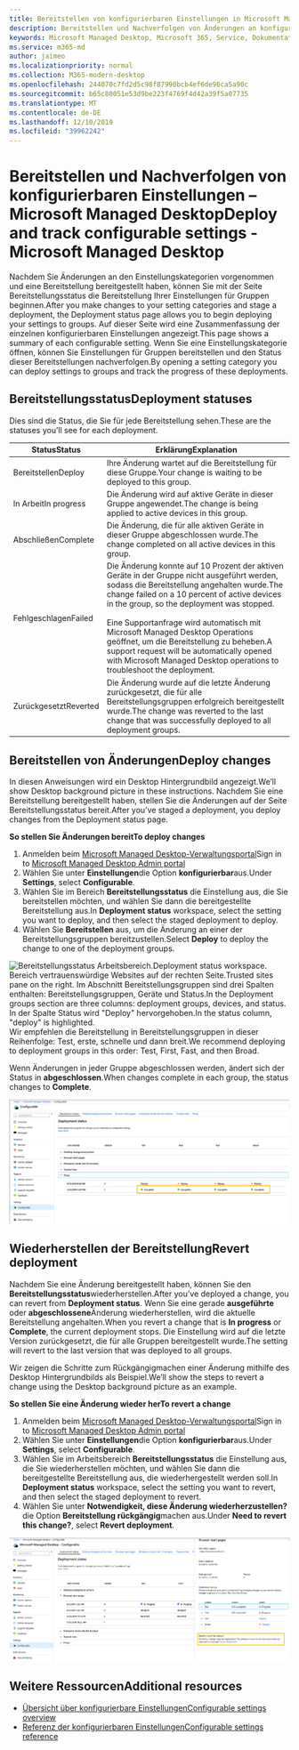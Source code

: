 ```yaml
---
title: Bereitstellen von konfigurierbaren Einstellungen in Microsoft Managed Desktop
description: Bereitstellen und Nachverfolgen von Änderungen an konfigurierbaren Einstellungen in Microsoft Managed Desktop.
keywords: Microsoft Managed Desktop, Microsoft 365, Service, Dokumentation, Deploy, Staging-Bereitstellung, konfigurierbare Einstellungen
ms.service: m365-md
author: jaimeo
ms.localizationpriority: normal
ms.collection: M365-modern-desktop
ms.openlocfilehash: 244070c7fd2d5c98f87990bcb4ef6de96ca5a90c
ms.sourcegitcommit: b65c80051e53d9be223f4769f4d42a39f5a07735
ms.translationtype: MT
ms.contentlocale: de-DE
ms.lasthandoff: 12/10/2019
ms.locfileid: "39962242"
---
```

# <a name="deploy-and-track-configurable-settings---microsoft-managed-desktop"></a><span data-ttu-id="2c920-104">Bereitstellen und Nachverfolgen von konfigurierbaren Einstellungen – Microsoft Managed Desktop</span><span class="sxs-lookup"><span data-stu-id="2c920-104">Deploy and track configurable settings - Microsoft Managed Desktop</span></span>

<span data-ttu-id="2c920-105">Nachdem Sie Änderungen an den Einstellungskategorien vorgenommen und eine Bereitstellung bereitgestellt haben, können Sie mit der Seite Bereitstellungsstatus die Bereitstellung Ihrer Einstellungen für Gruppen beginnen.</span><span class="sxs-lookup"><span data-stu-id="2c920-105">After you make changes to your setting categories and stage a deployment, the Deployment status page allows you to begin deploying your settings to groups.</span></span> <span data-ttu-id="2c920-106">Auf dieser Seite wird eine Zusammenfassung der einzelnen konfigurierbaren Einstellungen angezeigt.</span><span class="sxs-lookup"><span data-stu-id="2c920-106">This page shows a summary of each configurable setting.</span></span> <span data-ttu-id="2c920-107">Wenn Sie eine Einstellungskategorie öffnen, können Sie Einstellungen für Gruppen bereitstellen und den Status dieser Bereitstellungen nachverfolgen.</span><span class="sxs-lookup"><span data-stu-id="2c920-107">By opening a setting category you can deploy settings to groups and track the progress of these deployments.</span></span>

## <a name="deployment-statuses"></a><span data-ttu-id="2c920-108">Bereitstellungsstatus</span><span class="sxs-lookup"><span data-stu-id="2c920-108">Deployment statuses</span></span> 

<span data-ttu-id="2c920-109">Dies sind die Status, die Sie für jede Bereitstellung sehen.</span><span class="sxs-lookup"><span data-stu-id="2c920-109">These are the statuses you’ll see for each deployment.</span></span>

<span data-ttu-id="2c920-110">Status</span><span class="sxs-lookup"><span data-stu-id="2c920-110">Status</span></span>  | <span data-ttu-id="2c920-111">Erklärung</span><span class="sxs-lookup"><span data-stu-id="2c920-111">Explanation</span></span> 
--- | --- 
<span data-ttu-id="2c920-112">Bereitstellen</span><span class="sxs-lookup"><span data-stu-id="2c920-112">Deploy</span></span> | <span data-ttu-id="2c920-113">Ihre Änderung wartet auf die Bereitstellung für diese Gruppe.</span><span class="sxs-lookup"><span data-stu-id="2c920-113">Your change is waiting to be deployed to this group.</span></span>
<span data-ttu-id="2c920-114">In Arbeit</span><span class="sxs-lookup"><span data-stu-id="2c920-114">In progress</span></span> | <span data-ttu-id="2c920-115">Die Änderung wird auf aktive Geräte in dieser Gruppe angewendet.</span><span class="sxs-lookup"><span data-stu-id="2c920-115">The change is being applied to active devices in this group.</span></span> 
<span data-ttu-id="2c920-116">Abschließen</span><span class="sxs-lookup"><span data-stu-id="2c920-116">Complete</span></span> | <span data-ttu-id="2c920-117">Die Änderung, die für alle aktiven Geräte in dieser Gruppe abgeschlossen wurde.</span><span class="sxs-lookup"><span data-stu-id="2c920-117">The change completed on all active devices in this group.</span></span> 
<span data-ttu-id="2c920-118">Fehlgeschlagen</span><span class="sxs-lookup"><span data-stu-id="2c920-118">Failed</span></span> | <span data-ttu-id="2c920-119">Die Änderung konnte auf 10 Prozent der aktiven Geräte in der Gruppe nicht ausgeführt werden, sodass die Bereitstellung angehalten wurde.</span><span class="sxs-lookup"><span data-stu-id="2c920-119">The change failed on a 10 percent of active devices in the group, so the deployment was stopped.</span></span><br><br> <span data-ttu-id="2c920-120">Eine Supportanfrage wird automatisch mit Microsoft Managed Desktop Operations geöffnet, um die Bereitstellung zu beheben.</span><span class="sxs-lookup"><span data-stu-id="2c920-120">A support request will be automatically opened with Microsoft Managed Desktop operations to troubleshoot the deployment.</span></span> 
<span data-ttu-id="2c920-121">Zurückgesetzt</span><span class="sxs-lookup"><span data-stu-id="2c920-121">Reverted</span></span> | <span data-ttu-id="2c920-122">Die Änderung wurde auf die letzte Änderung zurückgesetzt, die für alle Bereitstellungsgruppen erfolgreich bereitgestellt wurde.</span><span class="sxs-lookup"><span data-stu-id="2c920-122">The change was reverted to the last change that was successfully deployed to all deployment groups.</span></span>

## <a name="deploy-changes"></a><span data-ttu-id="2c920-123">Bereitstellen von Änderungen</span><span class="sxs-lookup"><span data-stu-id="2c920-123">Deploy changes</span></span>

<span data-ttu-id="2c920-124">In diesen Anweisungen wird ein Desktop Hintergrundbild angezeigt.</span><span class="sxs-lookup"><span data-stu-id="2c920-124">We’ll show Desktop background picture in these instructions.</span></span> <span data-ttu-id="2c920-125">Nachdem Sie eine Bereitstellung bereitgestellt haben, stellen Sie die Änderungen auf der Seite Bereitstellungsstatus bereit.</span><span class="sxs-lookup"><span data-stu-id="2c920-125">After you’ve staged a deployment, you deploy changes from the Deployment status page.</span></span> 

<span data-ttu-id="2c920-126">**So stellen Sie Änderungen bereit**</span><span class="sxs-lookup"><span data-stu-id="2c920-126">**To deploy changes**</span></span>

1. <span data-ttu-id="2c920-127">Anmelden beim [Microsoft Managed Desktop-Verwaltungsportal](https://aka.ms/mwaasportal)</span><span class="sxs-lookup"><span data-stu-id="2c920-127">Sign in to [Microsoft Managed Desktop Admin portal](https://aka.ms/mwaasportal)</span></span>
2. <span data-ttu-id="2c920-128">Wählen Sie unter **Einstellungen**die Option **konfigurierbar**aus.</span><span class="sxs-lookup"><span data-stu-id="2c920-128">Under **Settings**, select **Configurable**.</span></span>
3. <span data-ttu-id="2c920-129">Wählen Sie im Bereich **Bereitstellungsstatus** die Einstellung aus, die Sie bereitstellen möchten, und wählen Sie dann die bereitgestellte Bereitstellung aus.</span><span class="sxs-lookup"><span data-stu-id="2c920-129">In **Deployment status** workspace, select the setting you want to deploy, and then select the staged deployment to deploy.</span></span>
4. <span data-ttu-id="2c920-130">Wählen Sie **Bereitstellen** aus, um die Änderung an einer der Bereitstellungsgruppen bereitzustellen.</span><span class="sxs-lookup"><span data-stu-id="2c920-130">Select **Deploy** to deploy the change to one of the deployment groups.</span></span>

<span data-ttu-id="2c920-131">![Bereitstellungsstatus Arbeitsbereich.</span><span class="sxs-lookup"><span data-stu-id="2c920-131">![Deployment status workspace.</span></span> <span data-ttu-id="2c920-132">Bereich vertrauenswürdige Websites auf der rechten Seite.</span><span class="sxs-lookup"><span data-stu-id="2c920-132">Trusted sites pane on the right.</span></span> <span data-ttu-id="2c920-133">Im Abschnitt Bereitstellungsgruppen sind drei Spalten enthalten: Bereitstellungsgruppen, Geräte und Status.</span><span class="sxs-lookup"><span data-stu-id="2c920-133">In the Deployment groups section are three columns: deployment groups, devices, and status.</span></span> <span data-ttu-id="2c920-134">In der Spalte Status wird "Deploy" hervorgehoben.](images/1deployedit.png)</span><span class="sxs-lookup"><span data-stu-id="2c920-134">In the status column, "deploy" is highlighted.](images/1deployedit.png)</span></span>
<span data-ttu-id="2c920-135">Wir empfehlen die Bereitstellung in Bereitstellungsgruppen in dieser Reihenfolge: Test, erste, schnelle und dann breit.</span><span class="sxs-lookup"><span data-stu-id="2c920-135">We recommend deploying to deployment groups in this order: Test, First, Fast, and then Broad.</span></span> 

<span data-ttu-id="2c920-136">Wenn Änderungen in jeder Gruppe abgeschlossen werden, ändert sich der Status in **abgeschlossen**.</span><span class="sxs-lookup"><span data-stu-id="2c920-136">When changes complete in each group, the status changes to **Complete**.</span></span>

![Bereitstellungsstatus Arbeitsbereich mit Spalten für aktualisiertes Datum, Version, Test, erste, schnelle und Breite.](images/2completeedit.png)

## <a name="revert-deployment"></a><span data-ttu-id="2c920-139">Wiederherstellen der Bereitstellung</span><span class="sxs-lookup"><span data-stu-id="2c920-139">Revert deployment</span></span>

<span data-ttu-id="2c920-140">Nachdem Sie eine Änderung bereitgestellt haben, können Sie den **Bereitstellungsstatus**wiederherstellen.</span><span class="sxs-lookup"><span data-stu-id="2c920-140">After you’ve deployed a change, you can revert from **Deployment status**.</span></span> <span data-ttu-id="2c920-141">Wenn Sie eine gerade **ausgeführte** oder **abgeschlossene**Änderung wiederherstellen, wird die aktuelle Bereitstellung angehalten.</span><span class="sxs-lookup"><span data-stu-id="2c920-141">When you revert a change that is **In progress** or **Complete**, the current deployment stops.</span></span> <span data-ttu-id="2c920-142">Die Einstellung wird auf die letzte Version zurückgesetzt, die für alle Gruppen bereitgestellt wurde.</span><span class="sxs-lookup"><span data-stu-id="2c920-142">The setting will revert to the last version that was deployed to all groups.</span></span> 

<span data-ttu-id="2c920-143">Wir zeigen die Schritte zum Rückgängigmachen einer Änderung mithilfe des Desktop Hintergrundbilds als Beispiel.</span><span class="sxs-lookup"><span data-stu-id="2c920-143">We’ll show the steps to revert a change using the Desktop background picture as an example.</span></span> 

<span data-ttu-id="2c920-144">**So stellen Sie eine Änderung wieder her**</span><span class="sxs-lookup"><span data-stu-id="2c920-144">**To revert a change**</span></span>
1. <span data-ttu-id="2c920-145">Anmelden beim [Microsoft Managed Desktop-Verwaltungsportal](https://aka.ms/mwaasportal)</span><span class="sxs-lookup"><span data-stu-id="2c920-145">Sign in to [Microsoft Managed Desktop Admin portal](https://aka.ms/mwaasportal)</span></span>
2. <span data-ttu-id="2c920-146">Wählen Sie unter **Einstellungen**die Option **konfigurierbar**aus.</span><span class="sxs-lookup"><span data-stu-id="2c920-146">Under **Settings**, select **Configurable**.</span></span>
3. <span data-ttu-id="2c920-147">Wählen Sie im Arbeitsbereich **Bereitstellungsstatus** die Einstellung aus, die Sie wiederherstellen möchten, und wählen Sie dann die bereitgestellte Bereitstellung aus, die wiederhergestellt werden soll.</span><span class="sxs-lookup"><span data-stu-id="2c920-147">In **Deployment status** workspace, select the setting you want to revert, and then select the staged deployment to revert.</span></span>
4. <span data-ttu-id="2c920-148">Wählen Sie unter **Notwendigkeit, diese Änderung wiederherzustellen?** die Option **Bereitstellung rückgängig**machen aus.</span><span class="sxs-lookup"><span data-stu-id="2c920-148">Under **Need to revert this change?**, select **Revert deployment**.</span></span>

![Bereitstellungsstatus Arbeitsbereich.](images/3revert.png) 

## <a name="additional-resources"></a><span data-ttu-id="2c920-152">Weitere Ressourcen</span><span class="sxs-lookup"><span data-stu-id="2c920-152">Additional resources</span></span>
- [<span data-ttu-id="2c920-153">Übersicht über konfigurierbare Einstellungen</span><span class="sxs-lookup"><span data-stu-id="2c920-153">Configurable settings overview</span></span>](config-setting-overview.md)
- [<span data-ttu-id="2c920-154">Referenz der konfigurierbaren Einstellungen</span><span class="sxs-lookup"><span data-stu-id="2c920-154">Configurable settings reference</span></span>](config-setting-ref.md) 
